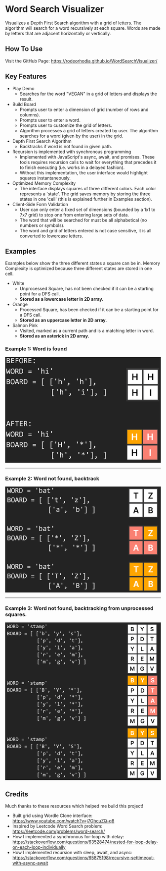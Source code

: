 # Word Search Visualizer

Visualizes a Depth First Search algorithm with a grid of letters. The algorithm will search for a word recursively at each square. Words are made by letters that are adjacent horizontally or vertically. 

## How To Use

Visit the GitHub Page: https://rodeorhodia.github.io/WordSearchVisualizer/

## Key Features

* Play Demo
    - Searches for the word "VEGAN" in a grid of letters and displays the result.
* Build Board
    - Prompts user to enter a dimension of grid (number of rows and columns).
    - Prompts user to enter a word.
    - Prompts user to customize the grid of letters.
    - Algorithm processes a grid of letters created by user. The algorithm searches for a word (given by the user) in the grid.
* Depth First Search Algorithm
    - Backtracks if word is not found in given path.
* Recursion is implemented with synchronous programming
    - Implemented with JavaScript's async, await, and promises. These  tools requires recursion calls to wait for everything that precedes it to finish executing (i.e. works in a delayed fashion).
    - Without this implementation, the user interface would highlight squares instantaneously.
* Optimized Memory Complexity
    - The interface displays squares of three different colors. Each color represents a 'state'. The grid saves memory by storing the three states in one 'cell' (this is explained further in Examples section).
* Client-Side Form Validation
    - User can only enter a fixed set of dimensions (bounded by a 1x1 to 7x7 grid) to stop one from entering large sets of data.
    - The word that will be searched for must be all alphabetical (no numbers or symbols).
    - The word and grid of letters entered is not case sensitive, it is all converted to lowercase letters.

## Examples

Examples below show the three different states a square can be in. Memory Complexity is optimized because three different states are stored in one cell.
 * White
    - Unprocessed Square, has not been checked if it can be a starting point for a DFS call.
    - **Stored as a lowercase letter in 2D array.**
 * Orange
    - Processed Square, has been checked if it can be a starting point for a DFS call.
    - **Stored as an uppercase letter in 2D array.**
 * Salmon Pink
    - Visited, marked as a current path and is a matching letter in word.
    - **Stored as an asterick in 2D array.**

### Example 1: Word is found
![Screenshot](example1Screenshot.png)

<hr>

### Example 2: Word not found, backtrack
![Screenshot](example2Screenshot.png)

<hr>

### Example 3: Word not found, backtracking from unprocessed squares.
![Screenshot](example3Screenshot.png)

## Credits

Much thanks to these resources which helped me build this project!

* Built grid using Wordle Clone interface: https://www.youtube.com/watch?v=j7OhcuZQ-q8
* Inspired by Leetcode Word Search problem: https://leetcode.com/problems/word-search/
* How I implemented a synchronous for-loop with delay: https://stackoverflow.com/questions/63528474/nested-for-loop-delay-on-each-loop-individually
* How I implemented recursion with sleep, await, and async: https://stackoverflow.com/questions/65875198/recursive-settimeout-with-async-await